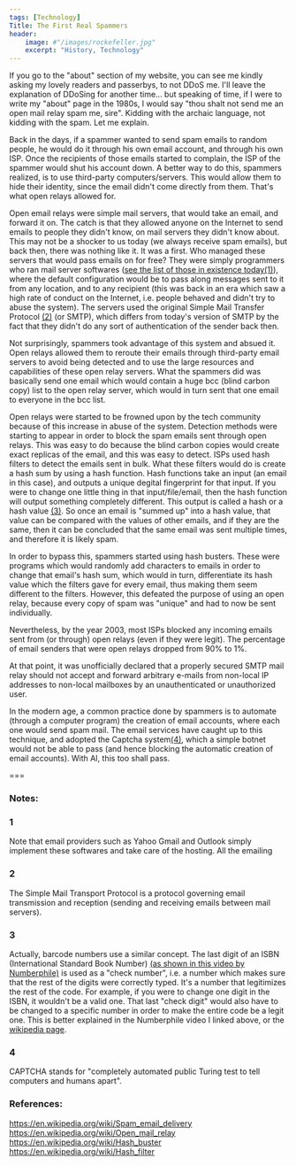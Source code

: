 ```yaml
---
tags: [Technology]
Title: The First Real Spammers
header: 
    image: #"/images/rockefeller.jpg"
    excerpt: "History, Technology"
---
```


If you go to the "about" section of my website, you can see me kindly asking my lovely readers and passerbys, to not DDoS me. I'll leave the explanation of DDoSing for another time... but speaking of time, if I were to write my "about" page in the 1980s, I would say "thou shalt not send me an open mail relay spam me, sire". Kidding with the archaic language, not kidding with the spam. Let me explain.

Back in the days, if a spammer wanted to send spam emails to random people, he would do it through his own email account, and through his own ISP. Once the recipients of those emails started to complain, the ISP of the spammer would shut his account down. A better way to do this, spammers realized, is to use third-party computers/servers. This would allow them to hide their identity, since the email didn't come directly from them. That's what open relays allowed for.

Open email relays were simple mail servers, that would take an email, and forward it on. The catch is that they allowed anyone on the Internet to send emails to people they didn't know, on mail servers they didn't know about. This may not be a shocker to us today (we always receive spam emails), but back then, there was nothing like it. It was a first. Who managed these servers that would pass emails on for free? They were simply programmers who ran mail server softwares ([see the list of those in existence today](https://en.wikipedia.org/wiki/List_of_mail_server_software)[(1)](#1)), where the default configuration would be to pass along messages sent to it from any location, and to any recipient (this was back in an era which saw a high rate of conduct on the Internet, i.e. people behaved and didn't try to abuse the system). The servers used the original Simple Mail Transfer Protocol [(2)](#2) (or SMTP), which differs from today's version of SMTP by the fact that they didn't do any sort of authentication of the sender back then.  

Not surprisingly, spammers took advantage of this system and absued it. Open relays allowed them to reroute their emails through third-party email servers to avoid being detected and to use the large resources and capabilities of these open relay servers. What the spammers did was basically send one email which would contain a huge bcc (blind carbon copy) list to the open relay server, which would in turn sent that one email to everyone in the bcc list. 

Open relays were started to be frowned upon by the tech community because of this increase in abuse of the system. Detection methods were starting to appear in order to block the spam emails sent through open relays. This was easy to do because the blind carbon copies would create exact replicas of the email, and this was easy to detect. ISPs used hash filters to detect the emails sent in bulk. What these filters would do is create a hash sum by using a hash function. Hash functions take an input (an email in this case), and outputs a unique degital fingerprint for that input. If you were to change one little thing in that input/file/email, then the hash function will output something completely different. This output is called a hash or a hash value [(3)](#3). So once an email is "summed up" into a hash value, that value can be compared with the values of other emails, and if they are the same, then it can be concluded that the same email was sent multiple times, and therefore it is likely spam. 

In order to bypass this, spammers started using hash busters. These were programs which would randomly add characters to emails in order to change that email's hash sum, which would in turn, differentiate its hash value which the filters gave for every email, thus making them seem different to the filters. However, this defeated the purpose of using an open relay, because every copy of spam was "unique" and had to now be sent individually. 

Nevertheless, by the year 2003, most ISPs blocked any incoming emails sent from (or through) open relays (even if they were legit). The percentage of email senders that were open relays dropped from 90% to 1%.  

At that point, it was unofficially declared that a properly secured SMTP mail relay should not accept and forward arbitrary e-mails from non-local IP addresses to non-local mailboxes by an unauthenticated or unauthorized user.

In the modern age, a common practice done by spammers is to automate (through a computer program) the creation of email accounts, where each one would send spam mail. The email services have caught up to this technique, and adopted the Captcha system[(4)](#4), which a simple botnet would not be able to pass (and hence blocking the automatic creation of email accounts). With AI, this too shall pass.

===


### Notes:
### 1
Note that email providers such as Yahoo Gmail and Outlook simply implement these softwares and take care of the hosting. All the emailing 
### 2
The Simple Mail Transport Protocol is a protocol governing email transmission and reception (sending and receiving emails between mail servers).
### 3 
Actually, barcode numbers use a similar concept. The last digit of an ISBN (International Standard Book Number) [(as shown in this video by Numberphile)](https://www.youtube.com/watch?v=sPFWfAxIiwg) is used as a  "check number", i.e. a number which makes sure that the rest of the digits were correctly typed. It's a number that legitimizes the rest of the code. For example, if you were to change one digit in the ISBN, it wouldn't be a valid one. That last "check digit" would also have to be changed to a specific number in order to make the entire code be a legit one. This is better explained in the Numberphile video I linked above, or the [wikipedia page](https://en.wikipedia.org/wiki/Check_digit).

### 4
CAPTCHA stands for "completely automated public Turing test to tell computers and humans apart".



### References:

<https://en.wikipedia.org/wiki/Spam_email_delivery>
<https://en.wikipedia.org/wiki/Open_mail_relay>
<https://en.wikipedia.org/wiki/Hash_buster>
<https://en.wikipedia.org/wiki/Hash_filter>

